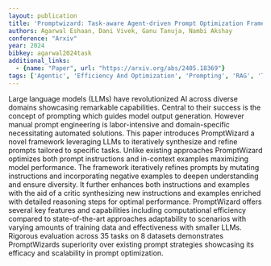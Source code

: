 ```yaml
---
layout: publication
title: 'Promptwizard: Task-aware Agent-driven Prompt Optimization Framework'
authors: Agarwal Eshaan, Dani Vivek, Ganu Tanuja, Nambi Akshay
conference: "Arxiv"
year: 2024
bibkey: agarwal2024task
additional_links:
  - {name: "Paper", url: "https://arxiv.org/abs/2405.18369"}
tags: ['Agentic', 'Efficiency And Optimization', 'Prompting', 'RAG', 'Tools', 'Training Techniques']
---
```

Large language models (LLMs) have revolutionized AI across diverse domains showcasing remarkable capabilities. Central to their success is the concept of prompting which guides model output generation. However manual prompt engineering is labor-intensive and domain-specific necessitating automated solutions. This paper introduces PromptWizard a novel framework leveraging LLMs to iteratively synthesize and refine prompts tailored to specific tasks. Unlike existing approaches PromptWizard optimizes both prompt instructions and in-context examples maximizing model performance. The framework iteratively refines prompts by mutating instructions and incorporating negative examples to deepen understanding and ensure diversity. It further enhances both instructions and examples with the aid of a critic synthesizing new instructions and examples enriched with detailed reasoning steps for optimal performance. PromptWizard offers several key features and capabilities including computational efficiency compared to state-of-the-art approaches adaptability to scenarios with varying amounts of training data and effectiveness with smaller LLMs. Rigorous evaluation across 35 tasks on 8 datasets demonstrates PromptWizards superiority over existing prompt strategies showcasing its efficacy and scalability in prompt optimization.
